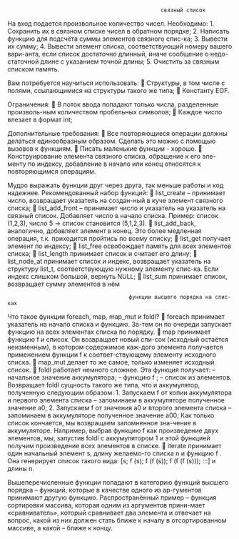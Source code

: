                                                     связный список
На вход подается произвольное количество чисел. Необходимо:
    1. Сохранить их в связном списке чисел в обратном порядке;
    2. Написать функцию для подсчёта суммы элементов связного спис-ка;
    3. Вывести их сумму;
    4. Вывести элемент списка, соответствующий номеру вашего вари-анта, если список достаточно длинный, 
       иначе сообщение о недо-статочной длине с указанием точной длины;
    5. Очистить за связным списком память.

Вам потребуется научиться использовать:
   Структуры, в том числе с полями, ссылающимися на структуры такого же типа;
   Константу EOF.

Ограничения:
   В поток ввода попадают только числа, разделенные произволь-ным количеством пробельных символов;
   Каждое число влезает в формат int;

Дополнительные требования:
   Все повторяющиеся операции должны делаться единообразным образом. Сделать это можно с помощью вызовов к функциям.
   Писать маленькие функции - хорошо.
   Конструирование элемента связного списка, обращение к его эле-менту по индексу, 
    добавление в начало или конец относятся к повторяющимся операциям. 
  
  Мудро выражать функции друг через друга, так меньше работы и
  код надежнее. Рекомендованный набор функций:
       list_create – принимает число, возвращает указатель на создан-ный в куче элемент связного списка;
       list_add_front – принимает число и указатель на указатель на связный список. 
        Добавляет число в начало списка.
        Пример: список (1,2,3), число 5 -> список становится (5,1,2,3).
       list_add_back, аналогично, добавляет элемент в конец. 
        Это более медленная операция, т.к. приходится пройтись по всему списку;
       list_get получает элемент по индексу;
       list_free освобождает память для всех элементов списка;
       list_length принимает список и считает его длину;
       list_node_at принимает список и индекс, возвращает указатель
        на структуру list_t, соответствующую нужному элементу спис-ка. Если индекс слишком большой, вернуть NULL;
       list_sum принимает список, возвращает сумму элементов в нём



                                          функции высшего порядка на спис-ках

Что такое функции foreach, map, map_mut и foldl?
       foreach принимает указатель на начало списка и функцию. За-тем он по очереди запускает функцию на всех элементах списка
        по порядку.
       map принимает функцию f и список. Он возвращает новый спи-сок (исходный остаётся неизменным), 
        в котором содержимое каж-дого элемента получается применением функции f к соответ-ствующему элементу исходного списка.
       map_mut делает то же самое, только изменяет исходный список.
       foldl работает немного сложнее. Эта функция получает:
          – начальное значение аккумулятора;
          – функцию f ;
          – список из элементов.
          Возвращает foldl сущность такого же типа, что и аккумулятор,
          полученную следующим образом:
                1. Запускаем f от копии аккумулятора и первого элемента
                    списка – запоминаем в аккумуляторе полученное значение a0;
                2. Запускаем f от значения a0 и второго элемента списка – запоминаем в аккумуляторе полученное значение a00; 
                   Как только список кончается, мы возвращаем запомненное зна-чение в аккумуляторе.
                   Например, выбрав функцию f как произведение двух элементов,
                   мы, запустив foldl с аккумулятором 1 и этой функцией получим
                   произведение всех элементов в списке.
       iterate принимает один начальный элемент s, длину желаемо-го списка n и функцию f . 
        Она генерирует список такого вида:
                [s; f (s); f (f (s)); f (f (f (s))); :::] и длины n.


Вышеперечисленные функции попадают в категорию функций
высшего порядка – функций, которые в качестве одного из ар-гументов принимают другую функцию. Распространённый пример –
функция сортировки массива, которая одним из аргументов прини-мает «сравниватель», который сравнивает два элемента и отвечает на
вопрос, какой из них должен стать ближе к началу в отсортированном
массиве, а какой – ближе к концу.
